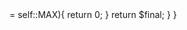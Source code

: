 <?php
class Solution {

    /**
     * @param Integer $x
     * @return Integer
     */
    const MAX = 2147483647;
    const MIN = -2147483648;
    function reverse($x) {
        $x_arr = str_split($x);
        $symbol = 1;
        if($x < 0){
            $symbol = -1;
            array_shift($x_arr);
        }
        $len = count($x_arr);
        for($i = 0; $i< $len / 2; $i++){
            $temp = $x_arr[$i];
            $x_arr[$i] = $x_arr[$len-$i-1];
            $x_arr[$len-$i-1] = $temp;
        }
        $final = $symbol * implode($x_arr);
        if($final < self::MIN || $final >= self::MAX){
            return 0;
        }
        return $final;
    }
}
